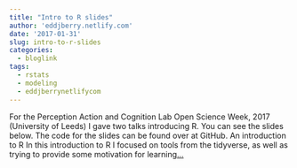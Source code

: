 ```yaml
---
title: "Intro to R slides"
author: 'eddjberry.netlify.com'
date: '2017-01-31'
slug: intro-to-r-slides
categories:
  - bloglink
tags:
  - rstats
  - modeling
  - eddjberrynetlifycom
---
```


For the Perception Action and Cognition Lab Open Science Week, 2017 (University of Leeds) I gave two talks introducing R. You can see the slides below. The code for the slides can be found over at GitHub. An introduction to R In this introduction to R I focused on tools from the tidyverse, as well as trying to provide some motivation for learning[... <i class="fas fa-external-link-alt"></i>](https://eddjberry.netlify.com/post/intro-to-r-slides/)

